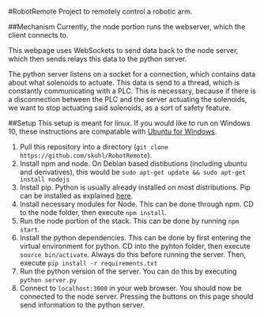 #RobotRemote
Project to remotely control a robotic arm.

##Mechanism
Currently, the node portion runs the webserver, which the client connects to.

This webpage uses WebSockets to send data back to the node server, which then sends relays this data to the python server.

The python server listens on a socket for a connection, which contains data about what solenoids to actuate. This data is send to a thread, which is constantly communicating with a PLC. This is necessary, because if there is a disconnection between the PLC and the server actuating the solenoids, we want to stop actuating said solenoids, as a sort of safety feature.

##Setup
This setup is meant for linux. If you would like to run on Windows 10, these instructions are compatable with [Ubuntu for Windows](https://www.microsoft.com/en-us/store/p/ubuntu/9nblggh4msv6).

1. Pull this repository into a directory (`git clone https://github.com/skuhl/RobotRemote`).
2. Install npm and node. On Debian based distibutions (including ubuntu and derivatives), this would be `sudo apt-get update && sudo apt-get install nodejs`
3. Install pip. Python is usually already installed on most distributions. Pip can be installed as explained [here](https://pip.pypa.io/en/stable/installing/).
4. Install necessary modules for Node. This can be done through npm. CD to the node folder, then execute `npm install`.
5. Run the node portion of the stack. This can be done by running `npm start`.
6. Install the python dependencies. This can be done by first entering the virtual environment for python. CD into the pyhton folder, then execute `source bin/activate`. Always do this before running the server. Then, execute `pip install -r requirements.txt` 
7. Run the python version of the server. You can do this by executing `python server.py`
8. Connect to `localhost:3000` in your web browser. You should now be connected to the node server. Pressing the buttons on this page should send information to the python server.